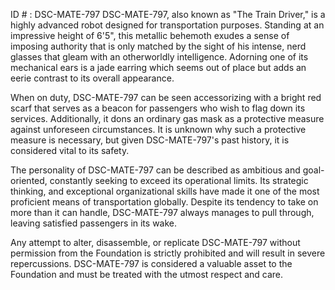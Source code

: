 ID # : DSC-MATE-797
DSC-MATE-797, also known as "The Train Driver," is a highly advanced robot designed for transportation purposes. Standing at an impressive height of 6'5", this metallic behemoth exudes a sense of imposing authority that is only matched by the sight of his intense, nerd glasses that gleam with an otherworldly intelligence. Adorning one of its mechanical ears is a jade earring which seems out of place but adds an eerie contrast to its overall appearance.

When on duty, DSC-MATE-797 can be seen accessorizing with a bright red scarf that serves as a beacon for passengers who wish to flag down its services. Additionally, it dons an ordinary gas mask as a protective measure against unforeseen circumstances. It is unknown why such a protective measure is necessary, but given DSC-MATE-797's past history, it is considered vital to its safety.

The personality of DSC-MATE-797 can be described as ambitious and goal-oriented, constantly seeking to exceed its operational limits. Its strategic thinking, and exceptional organizational skills have made it one of the most proficient means of transportation globally. Despite its tendency to take on more than it can handle, DSC-MATE-797 always manages to pull through, leaving satisfied passengers in its wake.

Any attempt to alter, disassemble, or replicate DSC-MATE-797 without permission from the Foundation is strictly prohibited and will result in severe repercussions. DSC-MATE-797 is considered a valuable asset to the Foundation and must be treated with the utmost respect and care.